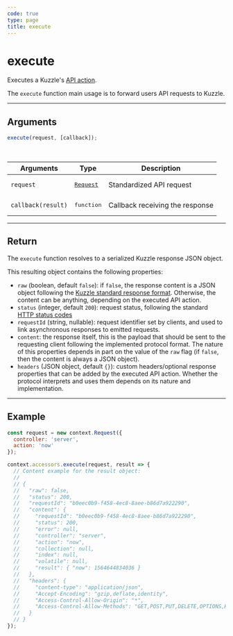 ```yaml
---
code: true
type: page
title: execute
---
```


# execute



Executes a Kuzzle's [API action](/core/1/api/).

The `execute` function main usage is to forward users API requests to Kuzzle. 

---

## Arguments

```js
execute(request, [callback]);
```

<br/>

| Arguments  | Type                                                             | Description                                                                                              |
| ---------- | ---------------------------------------------------------------- | -------------------------------------------------------------------------------------------------------- |
| `request`  | <pre>[Request](/core/1/protocols/api/context/request)</pre> | Standardized API request |
| `callback(result)` | <pre>function</pre> | Callback receiving the response |

---

## Return

The `execute` function resolves to a serialized Kuzzle response JSON object.

This resulting object contains the following properties:

* `raw` (boolean, default `false`): if `false`, the response content is a JSON object following the [Kuzzle standard response format](core/1/api/essentials/kuzzle-response/). Otherwise, the content can be anything, depending on the executed API action.
* `status` (integer, default `200`): request status, following the standard [HTTP status codes](https://en.wikipedia.org/wiki/List_of_HTTP_status_codes)
* `requestId` (string, nullable): request identifier set by clients, and used to link asynchronous responses to emitted requests.
* `content`: the response itself, this is the payload that should be sent to the requesting client following the implemented protocol format. The nature of this properties depends in part on the value of the `raw` flag (if `false`, then the content is always a JSON object).
* `headers` (JSON object, default `{}`): custom headers/optional response properties that can be added by the executed API action. Whether the protocol interprets and uses them depends on its nature and implementation.

---

## Example

```js
const request = new context.Request({
  controller: 'server',
  action: 'now'
});

context.accessors.execute(request, result => {
  // Content example for the result object:
  // 
  // { 
  //   "raw": false,
  //   "status": 200,
  //   "requestId": "b0eec0b9-f458-4ec8-8aee-b86d7a922290",
  //   "content": { 
  //     "requestId": "b0eec0b9-f458-4ec8-8aee-b86d7a922290",
  //     "status": 200,
  //     "error": null,
  //     "controller": "server",
  //     "action": "now",
  //     "collection": null,
  //     "index": null,
  //     "volatile": null,
  //     "result": { "now": 1564644834036 } 
  //   },
  //   "headers": { 
  //     "content-type": "application/json",
  //     "Accept-Encoding": "gzip,deflate,identity",
  //     "Access-Control-Allow-Origin": "*",
  //     "Access-Control-Allow-Methods": "GET,POST,PUT,DELETE,OPTIONS,HEAD"
  //   } 
  // }
});
```
